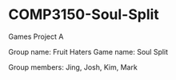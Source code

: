 # COMP3150-Soul-Split
Games Project A

Group name: Fruit Haters
Game name: Soul Split

Group members:
Jing, Josh, Kim, Mark
